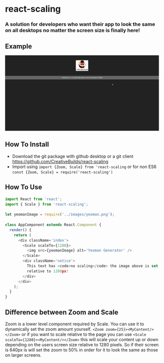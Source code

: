 # react-scaling
### A solution for developers who want their app to look the same on all desktops no matter the screen size is finally here!

## Example
![Zooming in out to show scaling of image](/examples/zoom.gif)

## How To Install
* Download the git package with github desktop or a git client https://github.com/CreativeBuilds/react-scaling
* Import using `import {Zoom, Scale} from 'react-scaling` or for non ES6 `const {Zoom, Scale} = require('react-scaling')`

## How To Use
```javascript
import React from 'react';
import { Scale } from 'react-scaling';

let yeomanImage = require('../images/yeoman.png');

class AppComponent extends React.Component {
  render() {
    return (
      <div className='index'>
        <Scale scaleTo={1280}>
          <img src={yeomanImage} alt='Yeoman Generator' />
        </Scale>
        <div className='notice'>
          This text has <code>no scaling</code> the image above is set to scale
          relative to 1280px!
        </div>
      </div>
    );
  }
}
```

## Difference between Zoom and Scale
Zoom is a lower level component required by Scale. You can use it to dynamically set the zoom amount yourself. 
`<Zoom zoom={25}><MyContent/></Zoom>`
or if you want to scale relative to the page you can use 
`<Scale scaleTo={1280}><MyContent/></Zoom>` 
this will scale your content up or down depending on the users screen size relative to 1280 pixels. So if their screen is 640px is will set the zoom to 50% in order for it to look the same as those on larger screens.
